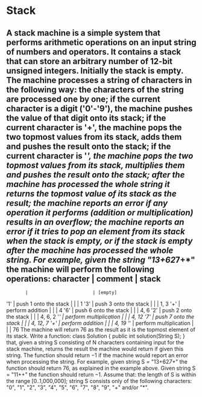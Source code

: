 Stack
=====
A stack machine is a simple system that performs arithmetic operations on an input string of numbers and operators. It contains a stack that can store an arbitrary number of 12-bit unsigned integers. Initially the stack is empty. The machine processes a string of characters in the following way:
the characters of the string are processed one by one;
if the current character is a digit ('0'-'9'), the machine pushes the value of that digit onto its stack;
if the current character is '+', the machine pops the two topmost values from its stack, adds them and pushes the result onto the stack;
if the current character is '*', the machine pops the two topmost values from its stack, multiplies them and pushes the result onto the stack;
after the machine has processed the whole string it returns the topmost value of its stack as the result;
the machine reports an error if any operation it performs (addition or multiplication) results in an overflow;
the machine reports an error if it tries to pop an element from its stack when the stack is empty, or if the stack is empty after the machine has processed the whole string.
For example, given the string "13+62*7+*" the machine will perform the following operations:
 character | comment                | stack
-----------------------------------------------
           |                        | [empty]
'1'        | push 1 onto the stack  |
           |                        | 1
'3'        | push 3 onto the stack  |
           |                        | 1, 3
'+'        | perform addition       |
           |                        | 4
'6'        | push 6 onto the stack  |
           |                        | 4, 6
'2'        | push 2 onto the stack  |
           |                        | 4, 6, 2
'*'        | perform multiplication |
           |                        | 4, 12
'7'        | push 7 onto the stack  |
           |                        | 4, 12, 7
'+'        | perform addition       |
           |                        | 4, 19
'*'        | perform multiplication |
           |                        | 76
The machine will return 76 as the result as it is the topmost element of its stack.
Write a function:
class Solution { public int solution(String S); }
that, given a string S consisting of N characters containing input for the stack machine, returns the result the machine would return if given this string. The function should return −1 if the machine would report an error when processing the string.
For example, given string S = "13+62*7+*" the function should return 76, as explained in the example above. Given string S = "11++" the function should return −1.
Assume that:
the length of S is within the range [0..1,000,000];
string S consists only of the following characters: "0", "1", "2", "3", "4", "5", "6", "7", "8", "9", "+" and/or "*".
